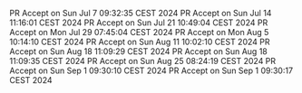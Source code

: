 PR Accept on Sun Jul  7 09:32:35 CEST 2024
PR Accept on Sun Jul 14 11:16:01 CEST 2024
PR Accept on Sun Jul 21 10:49:04 CEST 2024
PR Accept on Mon Jul 29 07:45:04 CEST 2024
PR Accept on Mon Aug  5 10:14:10 CEST 2024
PR Accept on Sun Aug 11 10:02:10 CEST 2024
PR Accept on Sun Aug 18 11:09:29 CEST 2024
PR Accept on Sun Aug 18 11:09:35 CEST 2024
PR Accept on Sun Aug 25 08:24:19 CEST 2024
PR Accept on Sun Sep  1 09:30:10 CEST 2024
PR Accept on Sun Sep  1 09:30:17 CEST 2024
